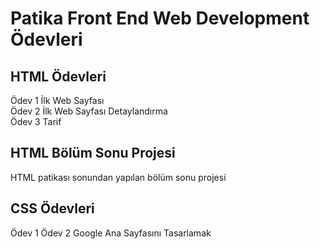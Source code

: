 # Patika Front End Web Development Ödevleri
## HTML Ödevleri
Ödev 1 İlk Web Sayfası<br>
Ödev 2 İlk Web Sayfası Detaylandırma<br>
Ödev 3 Tarif

## HTML Bölüm Sonu Projesi
HTML patikası sonundan yapılan bölüm sonu projesi

## CSS Ödevleri
Ödev 1
Ödev 2 Google Ana Sayfasını Tasarlamak